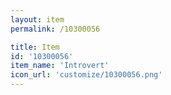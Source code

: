```yaml
---
layout: item
permalink: /10300056

title: Item
id: '10300056'
item_name: 'Introvert'
icon_url: 'customize/10300056.png'
---
```

